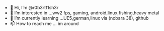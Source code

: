 - 👋 Hi, I’m @r0b3rtf1sh3r
- 👀 I’m interested in ...ww2 fps, gaming, android,linux,fishing,heavy metal
- 🌱 I’m currently learning ...UE5,german,linux via (nobara 38), github
- 📫 How to reach me ... im around

<!---
r0b3rtf1sh3r/r0b3rtf1sh3r is a ✨ special ✨ repository because its `README.md` (this file) appears on your GitHub profile.
You can click the Preview link to take a look at your changes.
--->
